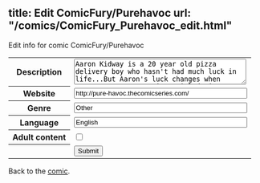 title: Edit ComicFury/Purehavoc
url: "/comics/ComicFury_Purehavoc_edit.html"
---
Edit info for comic ComicFury/Purehavoc

<form name="comic" action="http://gaepostmail.appspot.com/comic/" method="post">
<table class="comicinfo">
<tr>
<th>Description</th><td><textarea name="description" cols="40" rows="3">Aaron Kidway is a 20 year old pizza delivery boy who hasn't had much luck in life...But Aaron's luck changes when Aaron meets a mysterious girl during a delivery!</textarea></td>
</tr>
<tr>
<th>Website</th><td><input type="text" name="url" value="http://pure-havoc.thecomicseries.com/" size="40"/></td>
</tr>
<tr>
<th>Genre</th><td><input type="text" name="genre" value="Other" size="40"/></td>
</tr>
<tr>
<th>Language</th><td><input type="text" name="language" value="English" size="40"/></td>
</tr>
<tr>
<th>Adult content</th><td><input type="checkbox" name="adult" value="adult" /></td>
</tr>
<tr>
<th></th><td>
<input type="hidden" name="comic" value="ComicFury_Purehavoc" />
<input type="submit" name="submit" value="Submit" />
</td>
</tr>
</table>
</form>

Back to the [comic](ComicFury_Purehavoc.html).

